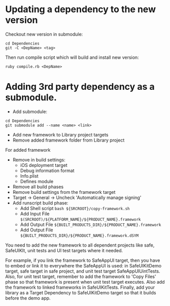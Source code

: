 # Updating a dependency to the new version

Checkout new version in submodule:

```
cd Dependencies
git -C <DepName> <tag>
```

Then run compile script which will build and install new version:

```
ruby compile.rb <DepName>
```

# Adding 3rd party dependency as a submodule.

- Add submodule:

```
cd Dependencies
git submodule add --name <name> <link>
```

- Add new framework to Library project targets
- Remove added framework folder from Library project

For added framework 

- Remove in build settings:
  - iOS deployment target
  - Debug information format
  - Info.plist
  - Defines module
- Remove all build phases
- Remove build settings from the framework target
- Target -> General -> Uncheck 'Automatically manage signing'
- Add runscript build phase:
  - Add Shell script `bash ${SRCROOT}/copy-framework.sh`
  - Add Input File `$(SRCROOT)/${PLATFORM_NAME}/${PRODUCT_NAME}.framework`
  - Add Output File `${BUILT_PRODUCTS_DIR}/${PRODUCT_NAME}.framework`
  - Add Output File `${BUILT_PRODUCTS_DIR}/${PRODUCT_NAME}.framework.dSYM`

You need to add the new framework to all dependent projects like safe, SafeUIKIt, unit tests and UI test targets where it needed.

For example, if you link the framework to SafeAppUI target, then you have to embed or link it to everywhere the SafeAppUI is used: in SafeUIKitDemo target, safe target in safe project, and unit test target SafeAppUIUintTests.
Also, for unit test target, remember to add the framework to 'Copy Files' phase so that framework is present when unit test target executes. Also add the framework to linked frameworks in SafeUIKitTests. Finally, add your library as a Target Dependency to SafeUIKitDemo target so that it builds before the demo app.

